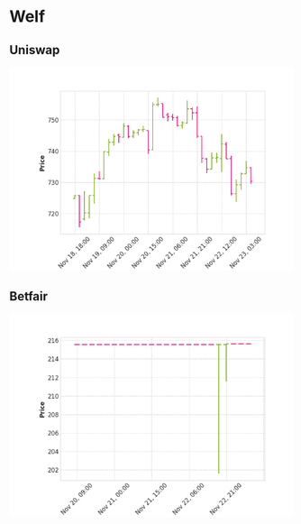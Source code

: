 # Welf

## Uniswap

![This is an image](assets/images/trendline_uniswap.png)

## Betfair

![This is an image](assets/images/trendline_betfair.png)
